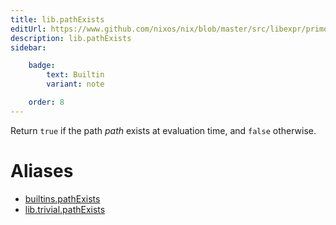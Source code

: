 ```yaml
---
title: lib.pathExists
editUrl: https://www.github.com/nixos/nix/blob/master/src/libexpr/primops.cc
description: lib.pathExists
sidebar:

    badge:
        text: Builtin
        variant: note

    order: 8
---
```


Return `true` if the path *path* exists at evaluation time, and
`false` otherwise.


# Aliases

- [builtins.pathExists](./reference/builtins/builtins-pathExists)
- [lib.trivial.pathExists](./reference/lib/trivial/lib-trivial-pathExists)


